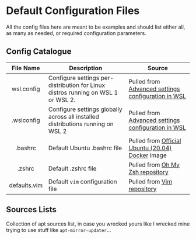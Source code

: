 # Default Configuration Files

All the config files here are meant to be examples and should list either all, as many as needed, or required configuration parameters.

## Config Catalogue

|  File Name   | Description                                                                      | Source                                                                                                                                            |
| :----------: | -------------------------------------------------------------------------------- | ------------------------------------------------------------------------------------------------------------------------------------------------- |
|  wsl.config  | Configure settings per-distribution for Linux distros running on WSL 1 or WSL 2. | Pulled from [Advanced settings configuration in WSL](https://docs.microsoft.com/en-us/windows/wsl/wsl-config#wslconf)                             |
|  .wslconfig  | Configure settings globally across all installed distributions running on WSL 2  | Pulled from [Advanced settings configuration in WSL](https://docs.microsoft.com/en-us/windows/wsl/wsl-config#wslconfig)                           |
|   .bashrc    | Default Ubuntu .bashrc file                                                      | Pulled from [Official Ubuntu (20.04) Docker](https://hub.docker.com/_/ubuntu) image                                                               |
|    .zshrc    | Default .zshrc file                                                              | Pulled from [Oh My Zsh repository](https://github.com/ohmyzsh/ohmyzsh/blob/eb00b95d26e8f264af80f508d50ac32e50619027/templates/zshrc.zsh-template) |
| defaults.vim | Default `vim` configuration file                                                 | Pulled from [Vim repository](https://github.com/vim/vim/blob/53e8f3ffdf80dbd24a60adb51f8f21982fd41c57/runtime/defaults.vim)                       |

## Sources Lists

Collection of apt sources list, in case you wrecked yours like I wrecked mine trying to use stuff like `apt-mirror-updater`...